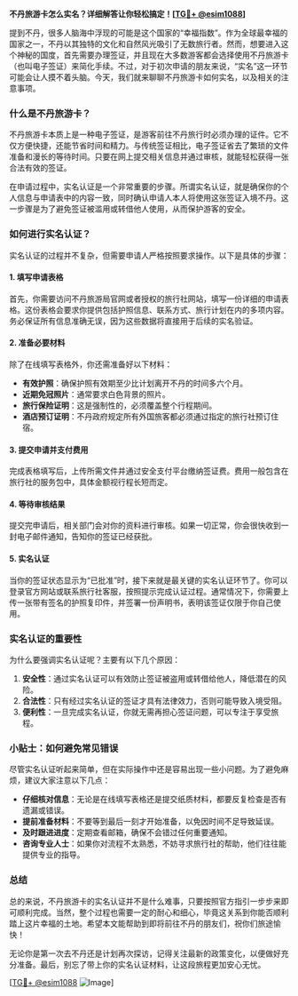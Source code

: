 **不丹旅游卡怎么实名？详细解答让你轻松搞定！[[TG💪+ @esim1088](https://t.me/s/esim1088)]**

提到不丹，很多人脑海中浮现的可能是这个国家的“幸福指数”。作为全球最幸福的国家之一，不丹以其独特的文化和自然风光吸引了无数旅行者。然而，想要进入这个神秘的国度，首先需要办理签证，并且现在大多数游客都会选择使用不丹旅游卡（也叫电子签证）来简化手续。不过，对于初次申请的朋友来说，“实名”这一环节可能会让人摸不着头脑。今天，我们就来聊聊不丹旅游卡如何实名，以及相关的注意事项。

### 什么是不丹旅游卡？

不丹旅游卡本质上是一种电子签证，是游客前往不丹旅行时必须办理的证件。它不仅方便快捷，还能节省时间和精力。与传统签证相比，电子签证省去了繁琐的文件准备和漫长的等待时间。只要在网上提交相关信息并通过审核，就能轻松获得一张合法有效的签证。

在申请过程中，实名认证是一个非常重要的步骤。所谓实名认证，就是确保你的个人信息与申请表中的内容一致，同时确认申请人本人将使用这张签证入境不丹。这一步骤是为了避免签证被滥用或转借他人使用，从而保护游客的安全。

### 如何进行实名认证？

实名认证的过程并不复杂，但需要申请人严格按照要求操作。以下是具体的步骤：

#### 1. 填写申请表格
首先，你需要访问不丹旅游局官网或者授权的旅行社网站，填写一份详细的申请表格。这份表格会要求你提供包括护照信息、联系方式、旅行计划在内的多项内容。务必保证所有信息准确无误，因为这些数据将直接用于后续的实名验证。

#### 2. 准备必要材料
除了在线填写表格外，你还需准备好以下材料：
- **有效护照**：确保护照有效期至少比计划离开不丹的时间多六个月。
- **近期免冠照片**：通常要求白色背景的照片。
- **旅行保险证明**：这是强制性的，必须覆盖整个行程期间。
- **酒店预订证明**：不丹政府规定所有外国旅客都必须通过指定的旅行社预订住宿。

#### 3. 提交申请并支付费用
完成表格填写后，上传所需文件并通过安全支付平台缴纳签证费。费用一般包含在旅行社的服务包中，具体金额视行程长短而定。

#### 4. 等待审核结果
提交完申请后，相关部门会对你的资料进行审核。如果一切正常，你会很快收到一封电子邮件通知，告知你的签证已经获批。

#### 5. 实名认证
当你的签证状态显示为“已批准”时，接下来就是最关键的实名认证环节了。你可以登录官方网站或联系旅行社客服，按照提示完成认证过程。通常情况下，你需要上传一张带有签名的护照复印件，并签署一份声明书，表明该签证仅限于你自己使用。

### 实名认证的重要性

为什么要强调实名认证呢？主要有以下几个原因：

1. **安全性**：通过实名认证可以有效防止签证被盗用或转借给他人，降低潜在的风险。
2. **合法性**：只有经过实名认证的签证才具有法律效力，否则可能导致入境受阻。
3. **便利性**：一旦完成实名认证，你就无需再担心签证问题，可以专注于享受旅程。

### 小贴士：如何避免常见错误

尽管实名认证听起来简单，但在实际操作中还是容易出现一些小问题。为了避免麻烦，建议大家注意以下几点：

- **仔细核对信息**：无论是在线填写表格还是提交纸质材料，都要反复检查是否有遗漏或错误。
- **提前准备材料**：不要等到最后一刻才开始准备，以免因时间不足导致延误。
- **及时跟进进度**：定期查看邮箱，确保不会错过任何重要通知。
- **咨询专业人士**：如果你对流程不太熟悉，不妨寻求旅行社的帮助，他们往往能提供专业的指导。

### 总结

总的来说，不丹旅游卡的实名认证并不是什么难事，只要按照官方指引一步步来即可顺利完成。当然，整个过程也需要一定的耐心和细心，毕竟这关系到你能否顺利踏上这片幸福的土地。希望本文能帮助到即将前往不丹的朋友们，祝你们旅途愉快！

无论你是第一次去不丹还是计划再次探访，记得关注最新的政策变化，以便做好充分准备。最后，别忘了带上你的实名认证材料，让这段旅程更加安心无忧。

[[TG💪+ @esim1088](https://t.me/s/esim1088) ![Image](https://i.postimg.cc/4NQfJmqS/Snipaste-2025-05-13-00-14-12.png)]